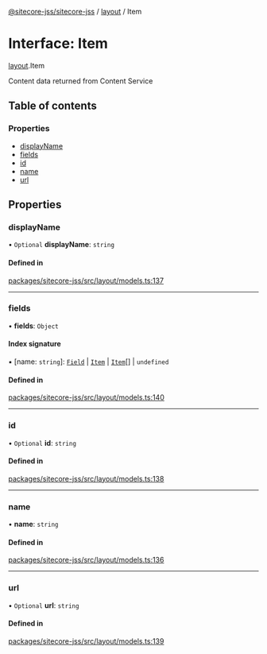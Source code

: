 [@sitecore-jss/sitecore-jss](../README.md) / [layout](../modules/layout.md) / Item

# Interface: Item

[layout](../modules/layout.md).Item

Content data returned from Content Service

## Table of contents

### Properties

- [displayName](layout.Item.md#displayname)
- [fields](layout.Item.md#fields)
- [id](layout.Item.md#id)
- [name](layout.Item.md#name)
- [url](layout.Item.md#url)

## Properties

### displayName

• `Optional` **displayName**: `string`

#### Defined in

[packages/sitecore-jss/src/layout/models.ts:137](https://github.com/Sitecore/jss/blob/471687ff5/packages/sitecore-jss/src/layout/models.ts#L137)

___

### fields

• **fields**: `Object`

#### Index signature

▪ [name: `string`]: [`Field`](layout.Field.md) \| [`Item`](layout.Item.md) \| [`Item`](layout.Item.md)[] \| `undefined`

#### Defined in

[packages/sitecore-jss/src/layout/models.ts:140](https://github.com/Sitecore/jss/blob/471687ff5/packages/sitecore-jss/src/layout/models.ts#L140)

___

### id

• `Optional` **id**: `string`

#### Defined in

[packages/sitecore-jss/src/layout/models.ts:138](https://github.com/Sitecore/jss/blob/471687ff5/packages/sitecore-jss/src/layout/models.ts#L138)

___

### name

• **name**: `string`

#### Defined in

[packages/sitecore-jss/src/layout/models.ts:136](https://github.com/Sitecore/jss/blob/471687ff5/packages/sitecore-jss/src/layout/models.ts#L136)

___

### url

• `Optional` **url**: `string`

#### Defined in

[packages/sitecore-jss/src/layout/models.ts:139](https://github.com/Sitecore/jss/blob/471687ff5/packages/sitecore-jss/src/layout/models.ts#L139)

